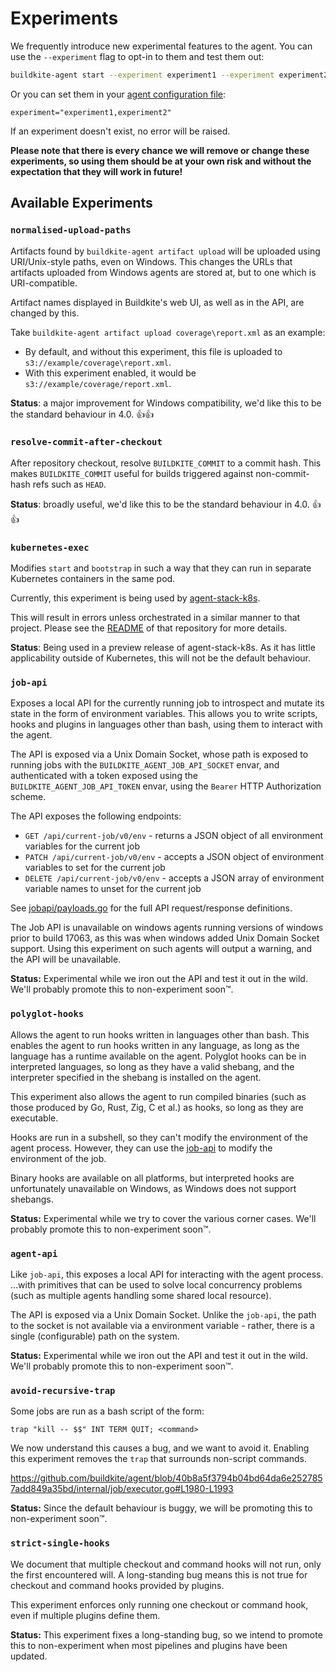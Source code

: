 # Experiments

We frequently introduce new experimental features to the agent. You can use the `--experiment` flag to opt-in to them and test them out:

```bash
buildkite-agent start --experiment experiment1 --experiment experiment2
```

Or you can set them in your [agent configuration file](https://buildkite.com/docs/agent/v3/configuration):

```
experiment="experiment1,experiment2"
```

If an experiment doesn't exist, no error will be raised.

**Please note that there is every chance we will remove or change these experiments, so using them should be at your own risk and without the expectation that they will work in future!**

## Available Experiments

### `normalised-upload-paths`

Artifacts found by `buildkite-agent artifact upload` will be uploaded using URI/Unix-style paths, even on Windows. This changes the URLs that artifacts uploaded from Windows agents are stored at, but to one which is URI-compatible.

Artifact names displayed in Buildkite's web UI, as well as in the API, are changed by this.

Take `buildkite-agent artifact upload coverage\report.xml` as an example:

- By default, and without this experiment, this file is uploaded to `s3://example/coverage\report.xml`.
- With this experiment enabled, it would be `s3://example/coverage/report.xml`.

**Status**: a major improvement for Windows compatibility, we'd like this to be the standard behaviour in 4.0. 👍👍

### `resolve-commit-after-checkout`

After repository checkout, resolve `BUILDKITE_COMMIT` to a commit hash. This makes `BUILDKITE_COMMIT` useful for builds triggered against non-commit-hash refs such as `HEAD`.

**Status**: broadly useful, we'd like this to be the standard behaviour in 4.0. 👍👍

### `kubernetes-exec`
Modifies `start` and `bootstrap` in such a way that they can run in separate Kubernetes containers in the same pod.

Currently, this experiment is being used by [agent-stack-k8s](https://github.com/buildkite/agent-stack-k8s).

This will result in errors unless orchestrated in a similar manner to that project. Please see the [README](https://github.com/buildkite/agent-stack-k8s/blob/main/README.md) of that repository for more details.

**Status**: Being used in a preview release of agent-stack-k8s. As it has little applicability outside of Kubernetes, this will not be the default behaviour.

### `job-api`

Exposes a local API for the currently running job to introspect and mutate its state in the form of environment variables. This allows you to write scripts, hooks and plugins in languages other than bash, using them to interact with the agent.

The API is exposed via a Unix Domain Socket, whose path is exposed to running jobs with the `BUILDKITE_AGENT_JOB_API_SOCKET` envar, and authenticated with a token exposed using the `BUILDKITE_AGENT_JOB_API_TOKEN` envar, using the `Bearer` HTTP Authorization scheme.

The API exposes the following endpoints:
- `GET /api/current-job/v0/env` - returns a JSON object of all environment variables for the current job
- `PATCH /api/current-job/v0/env` - accepts a JSON object of environment variables to set for the current job
- `DELETE /api/current-job/v0/env` - accepts a JSON array of environment variable names to unset for the current job

See [jobapi/payloads.go](./jobapi/payloads.go) for the full API request/response definitions.

The Job API is unavailable on windows agents running versions of windows prior to build 17063, as this was when windows added Unix Domain Socket support. Using this experiment on such agents will output a warning, and the API will be unavailable.

**Status:** Experimental while we iron out the API and test it out in the wild. We'll probably promote this to non-experiment soon™️.

### `polyglot-hooks`

Allows the agent to run hooks written in languages other than bash. This enables the agent to run hooks written in any language, as long as the language has a runtime available on the agent. Polyglot hooks can be in interpreted languages, so long as they have a valid shebang, and the interpreter specified in the shebang is installed on the agent.

This experiment also allows the agent to run compiled binaries (such as those produced by Go, Rust, Zig, C et al.) as hooks, so long as they are executable.

Hooks are run in a subshell, so they can't modify the environment of the agent process. However, they can use the [job-api](#job-api) to modify the environment of the job.

Binary hooks are available on all platforms, but interpreted hooks are unfortunately unavailable on Windows, as Windows does not support shebangs.

**Status:** Experimental while we try to cover the various corner cases. We'll probably promote this to non-experiment soon™️.

### `agent-api`

Like `job-api`, this exposes a local API for interacting with the agent process.
...with primitives that can be used to solve local concurrency problems (such as multiple agents handling some shared local resource).

The API is exposed via a Unix Domain Socket. Unlike the `job-api`, the path to the socket is not available via a environment variable - rather, there is a single (configurable) path on the system.

**Status:** Experimental while we iron out the API and test it out in the wild. We'll probably promote this to non-experiment soon™.

### `avoid-recursive-trap`

Some jobs are run as a bash script of the form:

```shell
trap "kill -- $$" INT TERM QUIT; <command>
```

We now understand this causes a bug, and we want to avoid it. Enabling this experiment removes the `trap` that surrounds non-script commands.

https://github.com/buildkite/agent/blob/40b8a5f3794b04bd64da6e2527857add849a35bd/internal/job/executor.go#L1980-L1993

**Status:** Since the default behaviour is buggy, we will be promoting this to non-experiment soon™️.

### `strict-single-hooks`

We document that multiple checkout and command hooks will not run, only the first encountered will. A long-standing bug means this is not true for checkout and command hooks provided by plugins.

This experiment enforces only running one checkout or command hook, even if multiple plugins define them. 

**Status:** This experiment fixes a long-standing bug, so we intend to promote this to non-experiment when most pipelines and plugins have been updated.